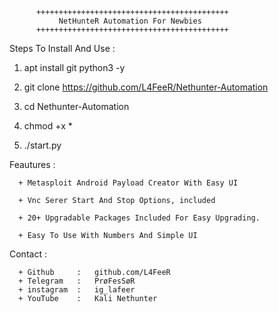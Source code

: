 
          +++++++++++++++++++++++++++++++++++++++++++
               NetHunteR Automation For Newbies
          +++++++++++++++++++++++++++++++++++++++++++


   Steps To Install And Use :

   1. apt install git python3 -y
 
   2. git clone  https://github.com/L4FeeR/Nethunter-Automation
 
   3. cd Nethunter-Automation

   4. chmod +x *
 
   5. ./start.py



Feautures  :


      + Metasploit Android Payload Creator With Easy UI

      + Vnc Serer Start And Stop Options, included

      + 20+ Upgradable Packages Included For Easy Upgrading.

      + Easy To Use With Numbers And Simple UI




Contact    :

      + Github     :   github.com/L4FeeR
      + Telegram   :   PrøFesSøR
      + instagram  :   ig_lafeer
      + YouTube    :   Kali Nethunter
